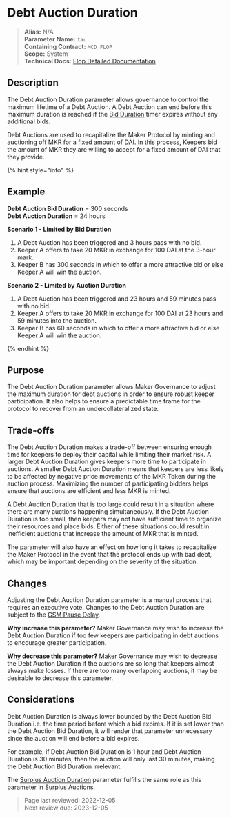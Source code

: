 
# Debt Auction Duration

>**Alias:** N/A  
>**Parameter Name:** `tau`  
>**Containing Contract:** `MCD_FLOP`  
>**Scope:** System  
>**Technical Docs:** [Flop Detailed Documentation](https://docs.makerdao.com/smart-contract-modules/system-stabilizer-module/flop-detailed-documentation)  

## Description
The Debt Auction Duration parameter allows governance to control the maximum lifetime of a Debt Auction. A Debt Auction can end before this maximum duration is reached if the [Bid Duration](param-bid-duration-flop.md) timer expires without any additional bids.

Debt Auctions are used to recapitalize the Maker Protocol by minting and auctioning off MKR for a fixed amount of DAI. In this process, Keepers bid the amount of MKR they are willing to accept for a fixed amount of DAI that they provide. 

{% hint style="info" %} 

## Example

**Debt Auction Bid Duration** = 300 seconds  
**Debt Auction Duration** = 24 hours  
  
**Scenario 1 - Limited by Bid Duration**
1. A Debt Auction has been triggered and 3 hours pass with no bid.
2. Keeper A offers to take 20 MKR in exchange for 100 DAI at the 3-hour mark.
3. Keeper B has 300 seconds in which to offer a more attractive bid or else Keeper A will win the auction.
  
  
**Scenario 2 - Limited by Auction Duration**
1. A Debt Auction has been triggered and 23 hours and 59 minutes pass with no bid.
2. Keeper A offers to take 20 MKR in exchange for 100 DAI at 23 hours and 59 minutes into the auction.
3. Keeper B has 60 seconds in which to offer a more attractive bid or else Keeper A will win the auction.

{% endhint %}

## Purpose
The Debt Auction Duration parameter allows Maker Governance to adjust the maximum duration for debt auctions in order to ensure robust keeper participation. It also helps to ensure a predictable time frame for the protocol to recover from an undercollateralized state. 

## Trade-offs
The Debt Auction Duration makes a trade-off between ensuring enough time for keepers to deploy their capital while limiting their market risk. A larger Debt Auction Duration gives keepers more time to participate in auctions. A smaller Debt Auction Duration means that keepers are less likely to be affected by negative price movements of the MKR Token during the auction process. Maximizing the number of participating bidders helps ensure that auctions are efficient and less MKR is minted.

A Debt Auction Duration that is too large could result in a situation where there are many auctions happening simultaneously. If the Debt Auction Duration is too small, then keepers may not have sufficient time to organize their resources and place bids. Either of these situations could result in inefficient auctions that increase the amount of MKR that is minted.

The parameter will also have an effect on how long it takes to recapitalize the Maker Protocol in the event that the protocol ends up with bad debt, which may be important depending on the severity of the situation.

## Changes
Adjusting the Debt Auction Duration parameter is a manual process that requires an executive vote. Changes to the Debt Auction Duration are subject to the [GSM Pause Delay](../core/param-gsm-pause-delay.md).

**Why increase this parameter?**
Maker Governance may wish to increase the Debt Auction Duration if too few keepers are participating in debt auctions to encourage greater participation.

**Why decrease this parameter?**
Maker Governance may wish to decrease the Debt Auction Duration if the auctions are so long that keepers almost always make losses. If there are too many overlapping auctions, it may be desirable to decrease this parameter.

## Considerations
Debt Auction Duration is always lower bounded by the Debt Auction Bid Duration i.e. the time period before which a bid expires. If it is set lower than the Debt Auction Bid Duration, it will render that parameter unnecessary since the auction will end before a bid expires. 

For example, if Debt Auction Bid Duration is 1 hour and Debt Auction Duration is 30 minutes, then the auction will only last 30 minutes, making the Debt Auction Bid Duration irrelevant.

The [Surplus Auction Duration](../surplus-auction/param-auction-duration-flap.md) parameter fulfills the same role as this parameter in Surplus Auctions.

>Page last reviewed: 2022-12-05  
>Next review due: 2023-12-05  

